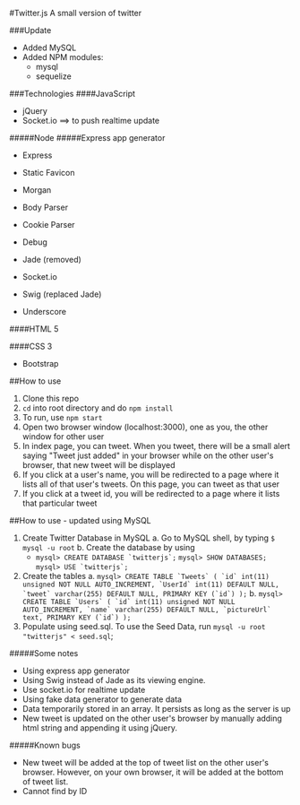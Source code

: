 #Twitter.js
A small version of twitter

###Update
* Added MySQL
* Added NPM modules:
  * mysql
  * sequelize

###Technologies
####JavaScript
* jQuery
* Socket.io ==> to push realtime update

#####Node
#####Express app generator
* Express
* Static Favicon
* Morgan
* Body Parser
* Cookie Parser
* Debug
* Jade (removed)

* Socket.io
* Swig (replaced Jade)
* Underscore

####HTML 5

####CSS 3
* Bootstrap

##How to use
1. Clone this repo
2. `cd` into root directory and do `npm install`
3. To run, use `npm start`
4. Open two browser window (localhost:3000), one as you, the other window for other user
5. In index page, you can tweet. When you tweet, there will be a small alert saying "Tweet just added" in your browser while on the other user's browser, that new tweet will be displayed
6. If you click at a user's name, you will be redirected to a page where it lists all of that user's tweets.  On this page, you can tweet as that user
7. If you click at a tweet id, you will be redirected to a page where it lists that particular tweet

##How to use - updated using MySQL
1. Create Twitter Database in MySQL
  a. Go to MySQL shell, by typing `$ mysql -u root`
  b. Create the database by using
    * ``mysql> CREATE DATABASE `twitterjs`;``
      ``mysql> SHOW DATABASES;``
      ``mysql> USE `twitterjs`;``
2. Create the tables
  a. ``mysql> CREATE TABLE `Tweets` (
  `id` int(11) unsigned NOT NULL AUTO_INCREMENT,
  `UserId` int(11) DEFAULT NULL,
  `tweet` varchar(255) DEFAULT NULL,
  PRIMARY KEY (`id`)
);``
b. ``mysql> CREATE TABLE `Users` (
  `id` int(11) unsigned NOT NULL AUTO_INCREMENT,
  `name` varchar(255) DEFAULT NULL,
  `pictureUrl` text,
  PRIMARY KEY (`id`)
);``
3. Populate using seed.sql.  To use the Seed Data, run `mysql -u root "twitterjs" < seed.sql`;

#####Some notes
* Using express app generator
* Using Swig instead of Jade as its viewing engine.
* Use socket.io for realtime update
* Using fake data generator to generate data
* Data temporarily stored in an array.  It persists as long as the server is up
* New tweet is updated on the other user's browser by manually adding html string and appending it using jQuery.

#####Known bugs
* New tweet will be added at the top of tweet list on the other user's browser.  However, on your own browser, it will be added at the bottom of tweet list.
* Cannot find by ID
